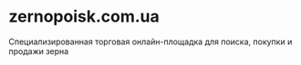 # zernopoisk.com.ua
Специализированная торговая онлайн-площадка для поиска, покупки и продажи зерна
